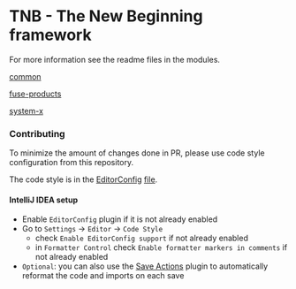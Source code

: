# TNB - The New Beginning framework

For more information see the readme files in the modules.

[common](common/README.md)

[fuse-products](fuse-products/README.md)

[system-x](system-x/README.md)

### Contributing

To minimize the amount of changes done in PR, please use code style configuration from this repository.

The code style is in the [EditorConfig](https://editorconfig.org/) [file](.editorconfig).

#### IntelliJ IDEA setup

- Enable `EditorConfig` plugin if it is not already enabled
- Go to `Settings` -> `Editor` -> `Code Style`
    - check `Enable EditorConfig support` if not already enabled
    - in `Formatter Control` check `Enable formatter markers in comments` if not already enabled
- `Optional`: you can also use the [Save Actions](https://plugins.jetbrains.com/plugin/7642-save-actions) plugin to automatically reformat the code
  and imports on each save
